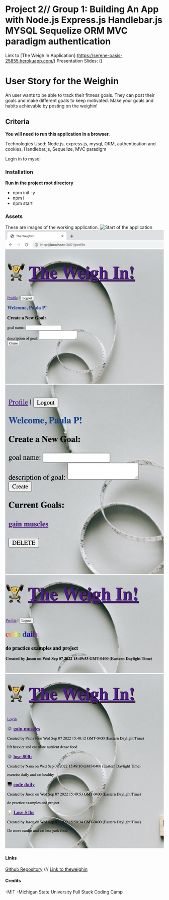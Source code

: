# Project 2// Group 1: Building An App with Node.js Express.js Handlebar.js MYSQL Sequelize ORM MVC paradigm authentication

Link to [The Weigh In Application]:(https://serene-oasis-25855.herokuapp.com/)
Presentation Slides: ()

# User Story for the Weighin

An user wants to be able to track their fitness goals. 
They can post their goals and make different goals to keep motivated. 
Make your goals and habits achievable by posting on the weighin!


## Criteria

**You will need to run this application in a browser.**

Technologies Used: Node.js, express.js, mysql, ORM, authentication and cookies, Handlebar.js, Sequelize, MVC paradigm

Login in to mysql

### Installation

**Run in the project root directory**
- npm init -y
- npm i
- npm start


### Assets
These are images of the working application.
![Start of the application](./public/images/login.png)
![Profile Page](./public/images/profilestart.png)
![Create and Delete Goal](./public/images/createdelete.png)
![One Goal Detail](./public/images/onegoaldetail.png)
![Homepage](./public/images/homepage.png)

#### Links
[Github Repository](https://github.com/pppreap/project2) 
///
[Link to theweighin](https://serene-oasis-25855.herokuapp.com/)

#### Credits
-MIT
-Michigan State University Full Stack Coding Camp


